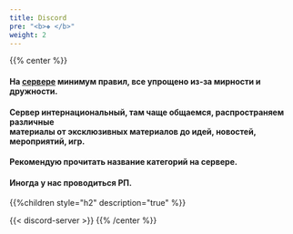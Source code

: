 ```yaml
---
title: Discord
pre: "<b>❖ </b>"
weight: 2
---
```


{{% center %}}
#### На [сервере](https://discordapp.com/invite/YyJVUCa) минимум правил, все упрощено из-за мирности и дружности.

#### Сервер интернациональный, там чаще общаемся, распространяем различные<br>материалы от эксклюзивных материалов до идей, новостей, мероприятий, игр.

#### Рекомендую прочитать название категорий на сервере.

#### Иногда у нас проводиться РП.

{{%children style="h2" description="true" %}}

{{< discord-server >}}
{{% /center %}}